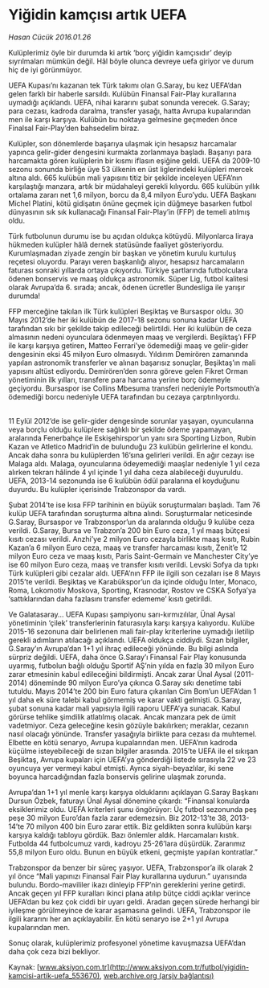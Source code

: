 # Yiğidin kamçısı artık UEFA

*Hasan Cücük 2016.01.26*

<div class="pNewsDetailMainContent ctx_content" itemprop="articleBody">
 <p>
  Kulüplerimiz öyle bir durumda ki artık ‘borç yiğidin kamçısıdır’ deyip sıyrılmaları mümkün değil. Hâl böyle olunca devreye uefa giriyor ve durum hiç de iyi görünmüyor.
 </p>
 <p>
  UEFA Kupası’nı kazanan tek Türk takımı olan G.Saray, bu kez UEFA’dan gelen farklı bir haberle sarsıldı. Kulübün Finansal Fair-Play kurallarına uymadığı açıklandı. UEFA, nihai kararını şubat sonunda verecek. G.Saray; para cezası, kadroda daralma, transfer yasağı, hatta Avrupa kupalarından men ile karşı karşıya. Kulübün bu noktaya gelmesine geçmeden önce Finalsal Fair-Play’den bahsedelim biraz.
 </p>
 <p>
  Kulüpler, son dönemlerde başarıya ulaşmak için hesapsız harcamalar yapınca gelir-gider dengesini kurmakta zorlanmaya başladı. Başarıyı para harcamakta gören kulüplerin bir kısmı iflasın eşiğine geldi. UEFA da 2009-10 sezonu sonunda birliğe üye 53 ülkenin en üst liglerindeki kulüpleri mercek altına aldı. 665 kulübün mali yapısını titiz bir şekilde inceleyen UEFA’nın karşılaştığı manzara, artık bir müdahaleyi gerekli kılıyordu. 665 kulübün yıllık ortalama zararı net 1,6 milyon, borcu da 8,4 milyon Euro’ydu. UEFA Başkanı Michel Platini, kötü gidişatın önüne geçmek için düğmeye basarken futbol dünyasının sık sık kullanacağı Finansal Fair-Play’in (FFP) de temeli atılmış oldu.
 </p>
 <p>
  Türk futbolunun durumu ise bu açıdan oldukça kötüydü. Milyonlarca liraya hükmeden kulüpler hâlâ dernek statüsünde faaliyet gösteriyordu. Kurumlaşmadan ziyade zengin bir başkan ve yönetim kurulu kurtuluş reçetesi oluyordu. Parayı veren başkanlığı alıyor, hesapsız harcamaların faturası sonraki yıllarda ortaya çıkıyordu. Türkiye şartlarında futbolculara ödenen bonservis ve maaş oldukça astronomik. Süper Lig, futbol kalitesi olarak Avrupa’da 6. sırada; ancak, ödenen ücretler Bundesliga ile yarışır durumda!
 </p>
 <p>
  FFP merceğine takılan ilk Türk kulüpleri Beşiktaş ve Bursaspor oldu. 30 Mayıs 2012’de her iki kulübün de 2017-18 sezonu sonuna kadar UEFA tarafından sıkı bir şekilde takip edileceği belirtildi. Her iki kulübün de ceza almasının nedeni oyunculara ödenmeyen maaş ve vergilerdi. Beşiktaş’ı FFP ile karşı karşıya getiren, Matteo Ferrari’ye ödemediği maaş ve gelir-gider dengesinin eksi 45 milyon Euro olmasıydı. Yıldırım Demirören zamanında yapılan astronomik transferler ve alınan başarısız sonuçlar, Beşiktaş’ın mali yapısını altüst ediyordu. Demirören’den sonra göreve gelen Fikret Orman yönetiminin ilk yılları, transfere para harcama yerine borç ödemeyle geçiyordu. Bursaspor ise Collins Mbesuma transferi nedeniyle Portsmouth’a ödemediği borcu nedeniyle UEFA tarafından bu cezaya çarptırılıyordu.
 </p>
 <p>
  <br>
   11 Eylül 2012’de ise gelir-gider dengesinde sorunlar yaşayan, oyuncularına veya borçlu olduğu kulüplere sağlıklı bir şekilde ödeme yapamayan, aralarında Fenerbahçe ile Eskişehirspor’un yanı sıra Sporting Lizbon, Rubin Kazan ve Atletico Madrid’in de bulunduğu 23 kulübün gelirlerine el kondu. Ancak daha sonra bu kulüplerden 16’sına gelirleri verildi. En ağır cezayı ise Malaga aldı. Malaga, oyuncularına ödeyemediği maaşlar nedeniyle 1 yıl ceza alırken tekrarı hâlinde 4 yıl içinde 1 yıl daha ceza alabileceği duyuruldu. UEFA, 2013-14 sezonunda ise 6 kulübün ödül paralarına el koyduğunu duyurdu. Bu kulüpler içerisinde Trabzonspor da vardı.
  </br>
 </p>
 <p>
  Şubat 2014’te ise kısa FFP tarihinin en büyük soruşturmaları başladı. Tam 76 kulüp UEFA tarafından soruşturma altına alındı. Soruşturmalar neticesinde G.Saray, Bursaspor ve Trabzonspor’un da aralarında olduğu 9 kulübe ceza verildi. G.Saray, Bursa ve Trabzon’a 200 bin Euro ceza, 1 yıl maaş bütçesi kısıtı cezası verildi. Anzhi’ye 2 milyon Euro cezayla birlikte maaş kısıtı, Rubin Kazan’a 6 milyon Euro ceza, maaş ve transfer harcaması kısıtı, Zenit’e 12 milyon Euro ceza ve maaş kısıtı, Paris Saint-Germain ve Manchester City’ye ise 60 milyon Euro ceza, maaş ve transfer kısıtı verildi. Levski Sofya da tıpkı Türk kulüpleri gibi cezalar aldı. UEFA’nın FFP ile ilgili son cezaları ise 8 Mayıs 2015’te verildi. Beşiktaş ve Karabükspor’un da içinde olduğu Inter, Monaco, Roma, Lokomotiv Moskova, Sporting, Krasnodar, Rostov ve CSKA Sofya’ya ‘sattıklarından daha fazlasını transfer edememe’ kısıtı getirildi.
 </p>
 <p>
  Ve Galatasaray… UEFA Kupası şampiyonu sarı-kırmızılılar, Ünal Aysal yönetiminin ‘çilek’ transferlerinin faturasıyla karşı karşıya kalıyordu. Kulübe 2015-16 sezonuna dair belirlenen mali fair-play kriterlerine uymadığı iletilip gerekli adımların atılacağı açıklandı. UEFA oldukça ciddiydi. Sızan bilgiler, G.Saray’ın Avrupa’dan 1+1 yıl ihraç edileceği yönünde. Bu bilgi aslında sürpriz değildi. UEFA, daha önce G.Saray’ı Finansal Fair Play konusunda uyarmış, futbolun bağlı olduğu Sportif AŞ’nin yılda en fazla 30 milyon Euro zarar etmesinin kabul edileceğini bildirmişti. Ancak zarar Ünal Aysal (2011-2014) döneminde 90 milyon Euro’ya çıkınca G.Saray sıkı denetime tabi tutuldu. Mayıs 2014’te 200 bin Euro fatura çıkarılan Cim Bom’un UEFA’dan 1 yıl daha ek süre talebi kabul görmemiş ve karar vakti gelmişti. G.Saray, şubat sonuna kadar mali yapısıyla ilgili raporu UEFA’ya sunacak. Kabul görürse tehlike şimdilik atlatılmış olacak. Ancak manzara pek de ümit vadetmiyor. Ceza geleceğine kesin gözüyle bakılırken; meraklar, cezanın nasıl olacağı yönünde. Transfer yasağıyla birlikte para cezası da muhtemel. Elbette en kötü senaryo, Avrupa kupalarından men. UEFA’nın kadroda küçülme isteyebileceği de sızan bilgiler arasında. 2015’te UEFA ile el sıkışan Beşiktaş, Avrupa kupaları için UEFA’ya gönderdiği listede sırasıyla 22 ve 23 oyuncuya yer vermeyi kabul etmişti. Ayrıca siyah-beyazlılar, iki sene boyunca harcadığından fazla bonservis gelirine ulaşmak zorunda.
 </p>
 <p>
  Avrupa’dan 1+1 yıl menle karşı karşıya olduklarını açıklayan G.Saray Başkanı Dursun Özbek, faturayı Ünal Aysal dönemine çıkardı: “Finansal konularda eksiklerimiz oldu. UEFA kriterleri şunu öngörüyor: Üç futbol sezonunda peş peşe 30 milyon Euro’dan fazla zarar edemezsin. Biz 2012-13’te 38, 2013-14’te 70 milyon 400 bin Euro zarar ettik. Biz geldikten sonra kulübün karşı karşıya kaldığı tabloyu gördük. Bazı önlemler aldık. Harcamaları kıstık. Futbolda 44 futbolcumuz vardı, kadroyu 25-26’lara düşürdük. Zararımız 55,8 milyon Euro oldu. Bunun en büyük etkeni, geçmişte yapılan kontratlar.”
 </p>
 <p>
  Trabzonspor da benzer bir süreç yaşıyor. UEFA, Trabzonspor’a ilk olarak 2 yıl önce “Mali yapınızı Finansal Fair Play kurallarına uydurun.” uyarısında bulundu. Bordo-mavililer ikazı dinleyip FFP’nin gereklerini yerine getirdi. Ancak geçen yıl FFP kuralları ikinci plana atılıp bütçe ciddi açıklar verince UEFA’dan bu kez çok ciddi bir uyarı geldi. Aradan geçen sürede herhangi bir iyileşme görülmeyince de karar aşamasına gelindi. UEFA, Trabzonspor ile ilgili kararını her an açıklayabilir. En kötü senaryo ise 2+1 yıl Avrupa kupalarından men.
 </p>
 <p>
  Sonuç olarak, kulüplerimiz profesyonel yönetime kavuşmazsa UEFA’dan daha çok ceza bizi bekliyor.
 </p>
</div>


Kaynak: [www.aksiyon.com.tr](http://www.aksiyon.com.tr/futbol/yigidin-kamcisi-artik-uefa_553670), [web.archive.org (arşiv bağlantısı)](http://web.archive.org/web/20160223111452/http://www.aksiyon.com.tr/futbol/yigidin-kamcisi-artik-uefa_553670)
